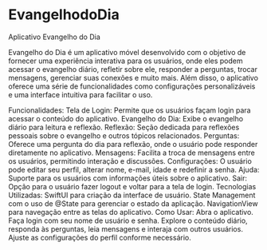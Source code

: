 # EvangelhodoDia
Aplicativo Evangelho do Dia 

Evangelho do Dia é um aplicativo móvel desenvolvido com o objetivo de fornecer uma experiência interativa para os usuários, onde eles podem acessar o evangelho diário, refletir sobre ele, responder a perguntas, trocar mensagens, gerenciar suas conexões e muito mais. Além disso, o aplicativo oferece uma série de funcionalidades como configurações personalizáveis e uma interface intuitiva para facilitar o uso.

Funcionalidades:
Tela de Login: Permite que os usuários façam login para acessar o conteúdo do aplicativo.
Evangelho do Dia: Exibe o evangelho diário para leitura e reflexão.
Reflexão: Seção dedicada para reflexões pessoais sobre o evangelho e outros tópicos relacionados.
Perguntas: Oferece uma pergunta do dia para reflexão, onde o usuário pode responder diretamente no aplicativo.
Mensagens: Facilita a troca de mensagens entre os usuários, permitindo interação e discussões.
Configurações: O usuário pode editar seu perfil, alterar nome, e-mail, idade e redefinir a senha.
Ajuda: Suporte para os usuários com informações úteis sobre o aplicativo.
Sair: Opção para o usuário fazer logout e voltar para a tela de login.
Tecnologias Utilizadas:
SwiftUI para criação da interface de usuário.
State Management com o uso de @State para gerenciar o estado da aplicação.
NavigationView para navegação entre as telas do aplicativo.
Como Usar:
Abra o aplicativo.
Faça login com seu nome de usuário e senha.
Explore o conteúdo diário, responda às perguntas, leia mensagens e interaja com outros usuários.
Ajuste as configurações do perfil conforme necessário.
